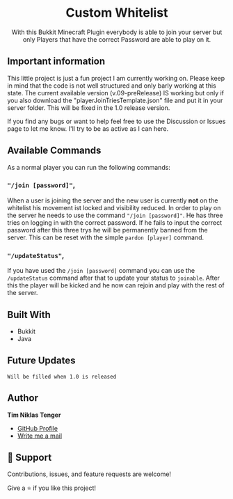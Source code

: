 <h1 align="center">Custom Whitelist<project-name></h1>

<p align="center"><project-description>With this Bukkit Minecraft Plugin everybody is able to join your server but only Players that have the correct Password are able to play on it.</p>
  
## Important information
  
This little project is just a fun project I am currently working on. Please keep in mind that the code is not well structured and only barly working at this state. The current available version (v.09-preRelease) IS working but only if you also download the "playerJoinTriesTemplate.json" file and put it in your server folder. This will be fixed in the 1.0 release version. 
  
 If you find any bugs or want to help feel free to use the Discussion or Issues page to let me know. I'll try to be as active as I can here.

## Available Commands

As a normal player you can run the following commands:

### `"/join [password]"`,

When a user is joining the server and the new user is currently <b>not</b> on the whitelist his movement ist locked and visibility reduced. In order to play on the server he needs to use the command `"/join [password]"`. He has three tries on logging in with the correct password. If he fails to input the correct password after this three trys he will be permanently banned from the server. This can be reset with the simple `pardon [player]` command.

### `"/updateStatus"`,

If you have used the `/join [password]` command you can use the `/updateStatus` command after that to update your status to `joinable`. After this the player will be kicked and he now can rejoin and play with the rest of the server. 

## Built With

- Bukkit
- Java

## Future Updates

`Will be filled when 1.0 is released`

## Author
  
**Tim Niklas Tenger**

- [GitHub Profile](https://github.com/Shotix "GitHub Profile")
- [Write me a mail](mailto:tregnet04@gmail.com?subject=CustomWhitelistPlugin "Write me a mail")

## 🤝 Support

Contributions, issues, and feature requests are welcome!

Give a ⭐️ if you like this project!
